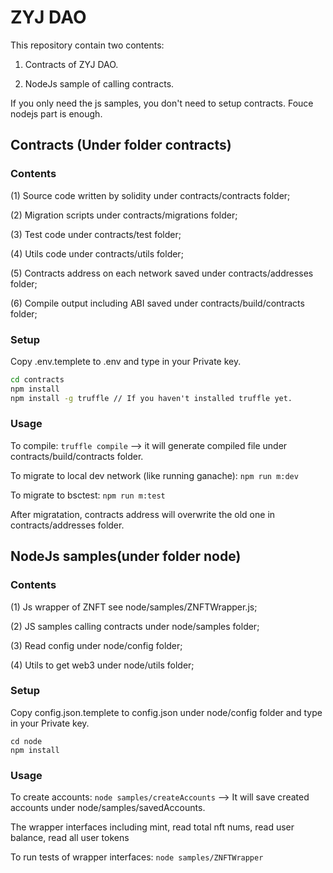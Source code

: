 # ZYJ DAO

This repository contain two contents:

1. Contracts of ZYJ DAO.

2. NodeJs sample of calling contracts.

If you only need the js samples, you don't need to setup contracts. Fouce nodejs part is enough.

## Contracts (Under folder contracts)

### Contents

(1) Source code written by solidity under contracts/contracts folder;

(2) Migration scripts under contracts/migrations folder;

(3) Test code under contracts/test folder;

(4) Utils code under contracts/utils folder;

(5) Contracts address on each network saved under contracts/addresses folder;

(6) Compile output including ABI saved under contracts/build/contracts folder;

### Setup

Copy .env.templete to .env and type in your Private key.

``` cmd
cd contracts
npm install
npm install -g truffle // If you haven't installed truffle yet.
```

### Usage

To compile: `truffle compile` --> it will generate compiled file under contracts/build/contracts folder.

To migrate to local dev network (like running ganache): `npm run m:dev`

To migrate to bsctest: `npm run m:test`

After migratation, contracts address will overwrite the old one in contracts/addresses folder.

## NodeJs samples(under folder node)

### Contents

(1) Js wrapper of ZNFT see node/samples/ZNFTWrapper.js;

(2) JS samples calling contracts under node/samples folder;

(3) Read config under node/config folder;

(4) Utils to get web3 under node/utils folder;

### Setup

Copy config.json.templete to config.json under node/config folder and type in your Private key.

```
cd node
npm install
```

### Usage

To create accounts: `node samples/createAccounts` --> It will save created accounts under node/samples/savedAccounts.

The wrapper interfaces including mint, read total nft nums, read user balance, read all user tokens

To run tests of wrapper interfaces: `node samples/ZNFTWrapper`
